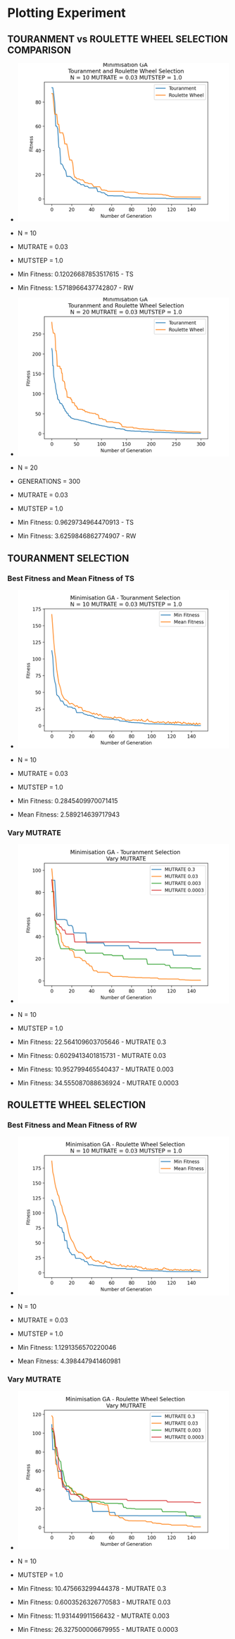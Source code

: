 # Plotting Experiment

## TOURANMENT vs ROULETTE WHEEL SELECTION COMPARISON

- ![alt text](https://github.com/Liam1809/Bio_Computation/blob/main/Experiment/Rastrigin%20function/TSRWN10.png)

- N = 10
- MUTRATE = 0.03
- MUTSTEP = 1.0
- Min Fitness: 0.12026687853517615 - TS
- Min Fitness: 1.5718966437742807 - RW

- ![alt text](https://github.com/Liam1809/Bio_Computation/blob/main/Experiment/Rastrigin%20function/TSRWN20.png)

- N = 20
- GENERATIONS = 300
- MUTRATE = 0.03
- MUTSTEP = 1.0
- Min Fitness: 0.9629734964470913 - TS
- Min Fitness: 3.6259846862774907 - RW


## TOURANMENT SELECTION 

### Best Fitness and Mean Fitness of TS
- ![alt text](https://github.com/Liam1809/Bio_Computation/blob/main/Experiment/Rastrigin%20function/MinmeanTS.png)

- N = 10
- MUTRATE = 0.03
- MUTSTEP = 1.0
- Min Fitness: 0.2845409970071415
- Mean Fitness: 2.589214639717943

### Vary MUTRATE
- ![alt text](https://github.com/Liam1809/Bio_Computation/blob/main/Experiment/Rastrigin%20function/varyMUTRATETS.png)

- N = 10
- MUTSTEP = 1.0
- Min Fitness: 22.564109603705646 - MUTRATE 0.3
- Min Fitness: 0.6029413401815731 - MUTRATE 0.03 
- Min Fitness: 10.952799465540437 - MUTRATE 0.003
- Min Fitness: 34.555087088636924 - MUTRATE 0.0003


## ROULETTE WHEEL SELECTION 

### Best Fitness and Mean Fitness of RW
- ![alt text](https://github.com/Liam1809/Bio_Computation/blob/main/Experiment/Rastrigin%20function/MinmeanRW.png)

- N = 10
- MUTRATE = 0.03
- MUTSTEP = 1.0
- Min Fitness: 1.1291356570220046
- Mean Fitness: 4.398447941460981

### Vary MUTRATE
- ![alt text](https://github.com/Liam1809/Bio_Computation/blob/main/Experiment/Rastrigin%20function/varyMUTRATERW.png)

- N = 10
- MUTSTEP = 1.0
- Min Fitness: 10.475663299444378 - MUTRATE 0.3
- Min Fitness: 0.6003526326770583 - MUTRATE 0.03
- Min Fitness: 11.931449911566432 - MUTRATE 0.003
- Min Fitness: 26.327500006679955 - MUTRATE 0.0003